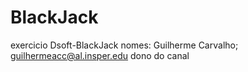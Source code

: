 # BlackJack
exercicio Dsoft-BlackJack
nomes:
Guilherme Carvalho; guilhermeacc@al.insper.edu dono do canal


